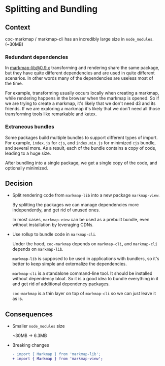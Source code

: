 # Splitting and Bundling

## Context

coc-markmap / markmap-cli has an incredibly large size in `node_modules`. (~30MB)

### Redundant dependencies

In markmap-lib@0.9.x transforming and rendering share the same package, but they have quite different dependencies and are used in quite different scenarios. In other words many of the dependencies are useless most of the time.

For example, transforming usually occurs locally when creating a markmap, while rendering happens in the browser when the markmap is opened. So if we are trying to create a markmap, it's likely that we don't need d3 and its friends. If we are exploring a markmap it's likely that we don't need all those transforming tools like remarkable and katex.

### Extraneous bundles

Some packages build multiple bundles to support different types of import. For example, `index.js` for `cjs`, and `index.min.js` for minimized `cjs` bundle, and several more. As a result, each of the bundle contains a copy of code, leading to a huge size.

After bundling into a single package, we get a single copy of the code, and optionally minimized.

## Decision

- Split rendering code from `markmap-lib` into a new package `markmap-view`.

  By splitting the packages we can manage dependencies more independently, and get rid of unused ones.

  In most cases, `markmap-view` can be used as a prebuilt bundle, even without installation by leveraging CDNs.

- Use rollup to bundle code in `markmap-cli`.

  Under the hood, `coc-markmap` depends on `markmap-cli`, and `markmap-cli` depends on `markmap-lib`.

  `markmap-lib` is supposed to be used in applications with bundlers, so it's better to keep simple and externalize the dependencies.

  `markmap-cli` is a standalone command-line tool. It should be installed without dependency bloat. So it is a good idea to bundle everything in it and get rid of additional dependency packages.

  `coc-markmap` is a thin layer on top of `markmap-cli` so we can just leave it as is.

## Consequences

- Smaller `node_modules` size

  ~30MB -> 6.3MB

- Breaking changes

  ```diff
  - import { Markmap } from 'markmap-lib';
  + import { Markmap } from 'markmap-view';
  ```
